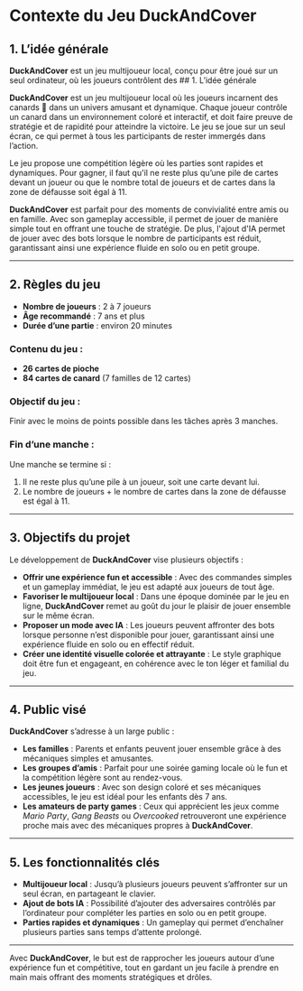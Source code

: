 # Contexte du Jeu DuckAndCover

## 1. L’idée générale
**DuckAndCover** est un jeu multijoueur local, conçu pour être joué sur un seul ordinateur, où les joueurs contrôlent des ## 1. L’idée générale

**DuckAndCover** est un jeu multijoueur local où les joueurs incarnent des canards 🦆 dans un univers amusant et dynamique. Chaque joueur contrôle un canard dans un environnement coloré et interactif, et doit faire preuve de stratégie et de rapidité pour atteindre la victoire. Le jeu se joue sur un seul écran, ce qui permet à tous les participants de rester immergés dans l’action.

Le jeu propose une compétition légère où les parties sont rapides et dynamiques. Pour gagner, il faut qu'il ne reste plus qu’une pile de cartes devant un joueur ou que le nombre total de joueurs et de cartes dans la zone de défausse soit égal à 11.

**DuckAndCover** est parfait pour des moments de convivialité entre amis ou en famille. Avec son gameplay accessible, il permet de jouer de manière simple tout en offrant une touche de stratégie. De plus, l'ajout d'IA permet de jouer avec des bots lorsque le nombre de participants est réduit, garantissant ainsi une expérience fluide en solo ou en petit groupe.


---

## 2. Règles du jeu

- **Nombre de joueurs** : 2 à 7 joueurs
- **Âge recommandé** : 7 ans et plus
- **Durée d’une partie** : environ 20 minutes

### Contenu du jeu :
- **26 cartes de pioche**
- **84 cartes de canard** (7 familles de 12 cartes)

### Objectif du jeu :
Finir avec le moins de points possible dans les tâches après 3 manches.

### Fin d’une manche :
Une manche se termine si :
1. Il ne reste plus qu’une pile à un joueur, soit une carte devant lui.
2. Le nombre de joueurs + le nombre de cartes dans la zone de défausse est égal à 11.

---

## 3. Objectifs du projet
Le développement de **DuckAndCover** vise plusieurs objectifs :

- **Offrir une expérience fun et accessible** : Avec des commandes simples et un gameplay immédiat, le jeu est adapté aux joueurs de tout âge.
- **Favoriser le multijoueur local** : Dans une époque dominée par le jeu en ligne, **DuckAndCover** remet au goût du jour le plaisir de jouer ensemble sur le même écran.
- **Proposer un mode avec IA** : Les joueurs peuvent affronter des bots lorsque personne n’est disponible pour jouer, garantissant ainsi une expérience fluide en solo ou en effectif réduit.
- **Créer une identité visuelle colorée et attrayante** : Le style graphique doit être fun et engageant, en cohérence avec le ton léger et familial du jeu.

---

## 4. Public visé
**DuckAndCover** s’adresse à un large public :

- **Les familles** : Parents et enfants peuvent jouer ensemble grâce à des mécaniques simples et amusantes.
- **Les groupes d’amis** : Parfait pour une soirée gaming locale où le fun et la compétition légère sont au rendez-vous.
- **Les jeunes joueurs** : Avec son design coloré et ses mécaniques accessibles, le jeu est idéal pour les enfants dès 7 ans.
- **Les amateurs de party games** : Ceux qui apprécient les jeux comme *Mario Party*, *Gang Beasts* ou *Overcooked* retrouveront une expérience proche mais avec des mécaniques propres à **DuckAndCover**.

---

## 5. Les fonctionnalités clés
- **Multijoueur local** : Jusqu’à plusieurs joueurs peuvent s’affronter sur un seul écran, en partageant le clavier.
- **Ajout de bots IA** : Possibilité d’ajouter des adversaires contrôlés par l’ordinateur pour compléter les parties en solo ou en petit groupe.
- **Parties rapides et dynamiques** : Un gameplay qui permet d’enchaîner plusieurs parties sans temps d’attente prolongé.

---

Avec **DuckAndCover**, le but est de rapprocher les joueurs autour d’une expérience fun et compétitive, tout en gardant un jeu facile à prendre en main mais offrant des moments stratégiques et drôles.
